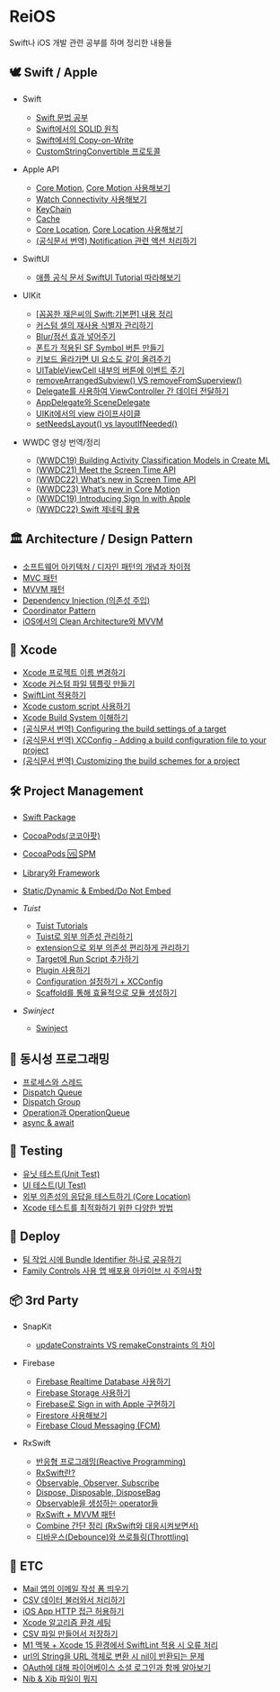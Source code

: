 # ReiOS
Swift나 iOS 개발 관련 공부를 하며 정리한 내용들

## **🕊️ Swift / Apple**
- Swift
  - [Swift 문법 공부](https://github.com/kybeen/Swift-Study)
  - [Swift에서의 SOLID 원칙](https://healthy-degree-cc2.notion.site/Swift-SOLID-625b287fa5484d26ade7d8d0ae0f278b?pvs=4)
  - [Swift에서의 Copy-on-Write](https://healthy-degree-cc2.notion.site/COW-Copy-on-Write-2e850f2ea6d94de388098bc0e637067e?pvs=4)
  - [CustomStringConvertible 프로토콜](https://kybeen.tistory.com/142)

- Apple API
  - [Core Motion](https://healthy-degree-cc2.notion.site/Core-Motion-038135c56e544f639aeeda6aeb16a515?pvs=4), [Core Motion 사용해보기](https://kybeen.tistory.com/137)
  - [Watch Connectivity 사용해보기](https://kybeen.tistory.com/138)
  - [KeyChain](https://healthy-degree-cc2.notion.site/KeyChain-a7774e3d25ab43438a1b395b18c1146b?pvs=4)
  - [Cache](https://healthy-degree-cc2.notion.site/Cache-bf0e00b3256247ec9dda0b172f2d0f33?pvs=4)
  - [Core Location](https://healthy-degree-cc2.notion.site/Core-Location-7bb1d20fe30640e5903c0eb92c4ab63a?pvs=4), [Core Location 사용해보기](https://kybeen.tistory.com/145)
  - [(공식문서 번역) Notification 관련 액션 처리하기](https://healthy-degree-cc2.notion.site/Handling-notifications-and-notification-related-actions-350cb18a87a6461897c2aae95e1c124d?pvs=4)

- SwiftUI
  - [애플 공식 문서 SwiftUI Tutorial 따라해보기](https://healthy-degree-cc2.notion.site/SwiftUI-11b7c3d0be1b404db0a0ec83355d04f6?pvs=4)

- UIKit
  - [[꼼꼼한 재은씨의 Swift:기본편] 내용 정리](https://healthy-degree-cc2.notion.site/Swift-81576076c14140a0b26da19a420513b9?pvs=4)
  - [커스텀 셀의 재사용 식별자 관리하기](https://healthy-degree-cc2.notion.site/f1f39382c4d74045aca3cfea8422beed?pvs=4)
  - [Blur/점선 효과 넣어주기](https://healthy-degree-cc2.notion.site/Blur-aeb4d6f5fd374180908f94df6452eea2?pvs=4)
  - [폰트가 적용된 SF Symbol 버튼 만들기](https://healthy-degree-cc2.notion.site/SF-Symbol-624e5f6cc86540a59c0a44619eed0e05?pvs=4)
  - [키보드 올라가면 UI 요소도 같이 올려주기](https://healthy-degree-cc2.notion.site/UI-d5c9e719e61943d2a5172a93dc419018?pvs=4)
  - [UITableViewCell 내부의 버튼에 이벤트 주기](https://healthy-degree-cc2.notion.site/UITableViewCell-1d4d9b3eabad4e518d45c7f530395a9d?pvs=4)
  - [removeArrangedSubview() VS removeFromSuperview()](https://healthy-degree-cc2.notion.site/removeArrangedSubview-_-VS-removeFromSuperview-59d4e3ebd7cb47b69a22cc49788a76df?pvs=4)
  - [Delegate를 사용하여 ViewController 간 데이터 전달하기](https://healthy-degree-cc2.notion.site/Delegate-VC2-VC1-4450359d5f59487a8d19f0fea6f9491b?pvs=4)
  - [AppDelegate와 SceneDelegate](https://healthy-degree-cc2.notion.site/AppDelegate-SceneDelegate-087c92e2467e4849b68b17b07db62e9c?pvs=4)
  - [UIKit에서의 view 라이프사이클](https://healthy-degree-cc2.notion.site/UIKit-view-c6d5ba011977412b959b83ce156a50b9?pvs=4)
  - [setNeedsLayout() vs layoutIfNeeded()](https://healthy-degree-cc2.notion.site/setNeedsLayout-vs-layoutIfNeeded-3058cf8a4bce4effb941e1c618b54cb8?pvs=4)

- WWDC 영상 번역/정리
  - [(WWDC19) Building Activity Classification Models in Create ML](https://healthy-degree-cc2.notion.site/WWDC19-Building-Activity-Classification-Models-in-Create-ML-3a75399dc5e2482c88391398ec98ddf7?pvs=4)
  - [(WWDC21) Meet the Screen Time API](https://healthy-degree-cc2.notion.site/WWDC21-Meet-the-Screen-Time-API-1785e1b288ad432eb5cadbfe55e38e35?pvs=4)
  - [(WWDC22) What’s new in Screen Time API](https://healthy-degree-cc2.notion.site/WWDC22-What-s-new-in-Screen-Time-API-c85d4fa88d4e47a38b30cdeae39358cd?pvs=4)
  - [(WWDC23) What’s new in Core Motion](https://healthy-degree-cc2.notion.site/WWDC23-What-s-new-in-Core-Motion-82929d4239b14e828d1d368758d791f6?pvs=4)
  - [(WWDC19) Introducing Sign In with Apple](https://healthy-degree-cc2.notion.site/WWDC19-Introducing-Sign-In-with-Apple-7747a7614fb840c5984565fd2614e6c8?pvs=4)
  - [(WWDC22) Swift 제네릭 활용](https://healthy-degree-cc2.notion.site/WWDC22-Swift-65f2008981a743db8e95e60a700cef16?pvs=4)




## **🏛️ Architecture / Design Pattern**
- [소프트웨어 아키텍처 / 디자인 패턴의 개념과 차이점](https://healthy-degree-cc2.notion.site/89bd6a1679f74f64835e91f02748a28f?pvs=4)
- [MVC 패턴](https://www.notion.so/MVC-e005beeba7054d95955710b17fc61ed7?pvs=4)
- [MVVM 패턴](https://www.notion.so/MVVM-88bc3d8a1019468aa2486b0aad28a3c4?pvs=4)
- [Dependency Injection (의존성 주입)](https://healthy-degree-cc2.notion.site/Dependency-Injection-2081edab5c404218972983baa5926c36?pvs=4)
- [Coordinator Pattern](https://healthy-degree-cc2.notion.site/Coordinator-Pattern-6c4166337ec7450f82d4108e5bd7d8a6?pvs=4)
- [iOS에서의 Clean Architecture와 MVVM](https://healthy-degree-cc2.notion.site/iOS-Clean-Architecture-MVVM-8b25dab84ca74c1fb6ff18bb298b7961?pvs=4)



## **🧰 Xcode**
- [Xcode 프로젝트 이름 변경하기](https://healthy-degree-cc2.notion.site/Xcode-a01d69060b294c288c65f19fef8979b2?pvs=4)
- [Xcode 커스텀 파일 템플릿 만들기](https://www.notion.so/Xcode-4efb8e8a0d3847e2bc8d68dab1037152?pvs=4)
- [SwiftLint 적용하기](https://healthy-degree-cc2.notion.site/SwiftLint-c83639dcaecb4a27b400ca0430ed8e69?pvs=4)
- [Xcode custom script 사용하기](https://healthy-degree-cc2.notion.site/Xcode-custom-script-2c21e45858f9454797428e46111eff78?pvs=4)
- [Xcode Build System 이해하기](https://healthy-degree-cc2.notion.site/Xcode-Build-System-cb620e8700654d8fa8d381777e218c4e?pvs=4)
- [(공식문서 번역) Configuring the build settings of a target](https://healthy-degree-cc2.notion.site/Configuring-the-build-settings-of-a-target-1c5e715896ab428a8fd99244a68c6ab8?pvs=4)
- [(공식문서 번역) XCConfig - Adding a build configuration file to your project](https://healthy-degree-cc2.notion.site/XCConfig-Adding-a-build-configuration-file-to-your-project-e4fa2448abd648bdbcd7ddf57340cf94?pvs=4)
- [(공식문서 번역) Customizing the build schemes for a project](https://healthy-degree-cc2.notion.site/Customizing-the-build-schemes-for-a-project-87eed48da4c246efb61a73f91e9cb162?pvs=4)



## **🛠 Project Management**
- [Swift Package](https://www.notion.so/Swift-Package-3ee1fa2bda5142d8a0b0b206b58b939f?pvs=4)
- [CocoaPods(코코아팟)](https://healthy-degree-cc2.notion.site/CocoaPods-033e1d69a23c43038cae8e7645f8a6e7?pvs=4)
- [CocoaPods 🆚 SPM](https://healthy-degree-cc2.notion.site/CocoaPods-VS-SPM-dfa4db8a87484198af5186292dfdf712?pvs=4)
- [Library와 Framework](https://healthy-degree-cc2.notion.site/Library-Framework-b9bf28bce1e54270b4722c3c4d450853?pvs=4)
- [Static/Dynamic & Embed/Do Not Embed](https://healthy-degree-cc2.notion.site/Embed-or-Do-Not-Embed-4320413a8981457884b77e53ae5599c6?pvs=4)

- *Tuist*
  - [Tuist Tutorials](https://healthy-degree-cc2.notion.site/Tuist-Tutorials-7449a84064cb4510a7e508fadd575f75?pvs=4)
  - [Tuist로 외부 의존성 관리하기](https://healthy-degree-cc2.notion.site/Tuist-280d72e2668b4f3c802bc482b1080d15?pvs=4)
  - [extension으로 외부 의존성 편리하게 관리하기](https://www.notion.so/extension-2dba74cb11be484b95ea9c86f109701c?pvs=4)
  - [Target에 Run Script 추가하기](https://healthy-degree-cc2.notion.site/Target-Run-Script-311669c4352d46a5937205eb13b6c8a1?pvs=4)
  - [Plugin 사용하기](https://healthy-degree-cc2.notion.site/Tuist-Plugin-d64d5220ee4f4872b281214ed635680d?pvs=4)
  - [Configuration 설정하기 + XCConfig](https://healthy-degree-cc2.notion.site/Configuration-XCConfig-fd2af0a010394f5db4d001fe7f972578?pvs=4)
  - [Scaffold를 통해 효율적으로 모듈 생성하기](https://healthy-degree-cc2.notion.site/Scaffold-Template-d8612c476d3743d9ad2d0f0468ad6654?pvs=4)

- *Swinject*
  - [Swinject](https://healthy-degree-cc2.notion.site/Swinject-35b260ab58be49cb8246e2abefcb56f4?pvs=4)



## **🏁 동시성 프로그래밍**
- [프로세스와 스레드](https://healthy-degree-cc2.notion.site/bd49077af4cc404f9063fa440bc4b0f3?pvs=4)
- [Dispatch Queue](https://www.notion.so/GCD-Grand-Central-Dispatch-6480eb6a49ab4afd9dfea467fbd8d10d?pvs=4)
- [Dispatch Group](https://healthy-degree-cc2.notion.site/Dispatch-Group-fdaa1cd6490344b88e69921d8665eda7?pvs=4)
- [Operation과 OperationQueue](https://healthy-degree-cc2.notion.site/Operation-Operation-Queue-b95f9fe2456b4d2980813eb78d6b18fe?pvs=4)
- [async & await](https://www.notion.so/async-await-Task-Sendable-59f7659651f44df8bb2f1ac22c38bf46?pvs=4)

<!-- - [Actor](https://www.notion.so/Actor-18f0390185b945c48835ef0c032666b3?pvs=4)
- [MainActor](https://www.notion.so/MainActor-7224cec9f30a43c09f4075950ea89e3b?pvs=4) -->


## **🧪 Testing**
- [유닛 테스트(Unit Test)](https://healthy-degree-cc2.notion.site/Unit-Test-fdc8a6c3956243e09e15c3b10162b25f?pvs=4)
- [UI 테스트(UI Test)](https://healthy-degree-cc2.notion.site/UI-UI-Test-fc5342c8ceb3451f9c0d719058834b21?pvs=4)
- [외부 의존성의 응답을 테스트하기 (Core Location)](https://kybeen.tistory.com/146)
- [Xcode 테스트를 최적화하기 위한 다양한 방법](https://healthy-degree-cc2.notion.site/Xcode-f7d4814fee414d1bb32b3c388fc6c59a?pvs=4)


## **🚀 Deploy**
- [팀 작업 시에 Bundle Identifier 하나로 공유하기](https://kybeen.tistory.com/139)
- [Family Controls 사용 앱 배포용 아카이브 시 주의사항](https://healthy-degree-cc2.notion.site/Family-Controls-914c5f4de3dd430ea64ed35ea5779685?pvs=4)




## **📦 3rd Party**
- SnapKit
  - [updateConstraints VS remakeConstraints 의 차이](https://healthy-degree-cc2.notion.site/SnapKit-updateConstraints-VS-remakeConstraints-d3c34fd990d144c2987983265f536e0a?pvs=4)

- Firebase
  - [Firebase Realtime Database 사용하기](https://healthy-degree-cc2.notion.site/Firebase-Realtime-Database-0ca34927133d4c279bee55cedb1c77d1?pvs=4)
  - [Firebase Storage 사용하기](https://healthy-degree-cc2.notion.site/Firebase-Storage-6201fbdcd47f4fa9830d7dfb105a0f81?pvs=4)
  - [Firebase로 Sign in with Apple 구현하기](https://healthy-degree-cc2.notion.site/Firebase-Sign-in-with-Apple-bae434f414ba40fe87b2890eca2c46dd?pvs=4)
  - [Firestore 사용해보기](https://healthy-degree-cc2.notion.site/FireStore-93b8a26d2fd8414ea59cc863fce64653?pvs=4)
  - [Firebase Cloud Messaging (FCM)](https://healthy-degree-cc2.notion.site/Firebase-Cloud-Messaging-FCM-didReceive-046504a06dc2417fa0ec73151a30154f?pvs=4)

- RxSwift
  - [반응형 프로그래밍(Reactive Programming)](https://healthy-degree-cc2.notion.site/Reactive-Programming-32676c8677fe4113b87256153f66e8e7?pvs=4)
  - [RxSwift란?](https://healthy-degree-cc2.notion.site/RxSwift-00ad411900024f6186e89ee9f9814097?pvs=4)
  - [Observable, Observer, Subscribe](https://healthy-degree-cc2.notion.site/Observable-Observer-Subscribe-64ef8b4f154c442a9c7d081f72bfbab2?pvs=4)
  - [Dispose, Disposable, DisposeBag](https://healthy-degree-cc2.notion.site/Dispose-Disposable-DisposeBag-e08d6265e8ac49a6a828b5a2b70ed429?pvs=4)
  - [Observable을 생성하는 operator들](https://healthy-degree-cc2.notion.site/Observable-16889156423d40f89245cf2447838f25?pvs=4)
  - [RxSwift + MVVM 패턴](https://healthy-degree-cc2.notion.site/RxSwift-MVVM-850975d00321473c8531ae84db1fe4d2?pvs=4)
  - [Combine 간단 정리 (RxSwift와 대응시켜보면서)](https://healthy-degree-cc2.notion.site/Combine-RxSwift-9bcb629aa6ec417ebebcc1ba12a585ad?pvs=4)
  - [디바운스(Debounce)와 쓰로틀링(Throttling)](https://healthy-degree-cc2.notion.site/Debounce-Throttling-1d7c30c550144313834229649769b566?pvs=4)



## **💬 ETC**
- [Mail 앱의 이메일 작성 폼 띄우기](https://healthy-degree-cc2.notion.site/Mail-ec0549cc8e4c42f6aa34445e11d24dcf?pvs=4)
- [CSV 데이터 불러와서 처리하기](https://healthy-degree-cc2.notion.site/CSV-13acd48238ef405ea7c51d76c870c868?pvs=4)
- [iOS App HTTP 접근 허용하기](https://healthy-degree-cc2.notion.site/iOS-App-HTTP-ef8c6f31145749e6992739f5b8b658c5?pvs=4x)
- [Xcode 알고리즘 환경 세팅](https://healthy-degree-cc2.notion.site/Xcode-37c7cf0243f246baa4e136b719895c17?pvs=4)
- [CSV 파일 만들어서 저장하기](https://healthy-degree-cc2.notion.site/CSV-09f0acc784a548708f7f69cd18c199bc?pvs=4)
- [M1 맥북 + Xcode 15 환경에서 SwiftLint 적용 시 오류 처리](https://kybeen.tistory.com/143)
- [url의 String을 URL 객체로 변환 시 nil이 반환되는 문제](https://kybeen.tistory.com/141)
- [OAuth에 대해 파이어베이스 소셜 로그인과 함께 알아보기](https://healthy-degree-cc2.notion.site/OAuth-f78314b4889e468f8d0a2f93f074bc8e?pvs=4)
- [Nib & Xib 파일이 뭐지](https://healthy-degree-cc2.notion.site/Xib-Nib-9980b1f91f2143f2b5cae5337f375f8f?pvs=4)
